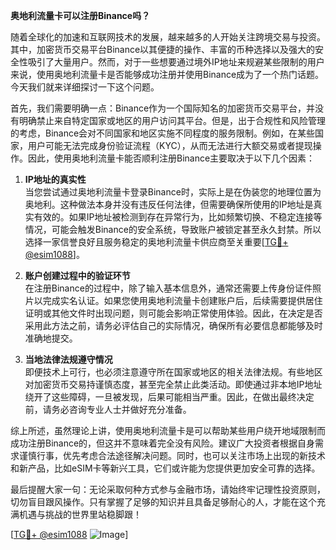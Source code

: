 **奥地利流量卡可以注册Binance吗？**

随着全球化的加速和互联网技术的发展，越来越多的人开始关注跨境交易与投资。其中，加密货币交易平台Binance以其便捷的操作、丰富的币种选择以及强大的安全性吸引了大量用户。然而，对于一些想要通过境外IP地址来规避某些限制的用户来说，使用奥地利流量卡是否能够成功注册并使用Binance成为了一个热门话题。今天我们就来详细探讨一下这个问题。

首先，我们需要明确一点：Binance作为一个国际知名的加密货币交易平台，并没有明确禁止来自特定国家或地区的用户访问其平台。但是，出于合规性和风险管理的考虑，Binance会对不同国家和地区实施不同程度的服务限制。例如，在某些国家，用户可能无法完成身份验证流程（KYC），从而无法进行大额交易或者提现操作。因此，使用奥地利流量卡能否顺利注册Binance主要取决于以下几个因素：

1. **IP地址的真实性**  
   当您尝试通过奥地利流量卡登录Binance时，实际上是在伪装您的地理位置为奥地利。这种做法本身并没有违反任何法律，但需要确保所使用的IP地址是真实有效的。如果IP地址被检测到存在异常行为，比如频繁切换、不稳定连接等情况，可能会触发Binance的安全系统，导致账户被锁定甚至永久封禁。所以选择一家信誉良好且服务稳定的奥地利流量卡供应商至关重要[[TG💪+ @esim1088](https://t.me/s/esim1088)]。

2. **账户创建过程中的验证环节**  
   在注册Binance的过程中，除了输入基本信息外，通常还需要上传身份证件照片以完成实名认证。如果您使用奥地利流量卡创建账户后，后续需要提供居住证明或其他文件时出现问题，则可能会影响正常使用体验。因此，在决定是否采用此方法之前，请务必评估自己的实际情况，确保所有必要信息都能够及时准确地提交。

3. **当地法律法规遵守情况**  
   即便技术上可行，也必须注意遵守所在国家或地区的相关法律法规。有些地区对加密货币交易持谨慎态度，甚至完全禁止此类活动。即使通过非本地IP地址绕开了这些障碍，一旦被发现，后果可能相当严重。因此，在做出最终决定前，请务必咨询专业人士并做好充分准备。

综上所述，虽然理论上讲，使用奥地利流量卡是可以帮助某些用户绕开地域限制而成功注册Binance的，但这并不意味着完全没有风险。建议广大投资者根据自身需求谨慎行事，优先考虑合法途径解决问题。同时，也可以关注市场上出现的新技术和新产品，比如eSIM卡等新兴工具，它们或许能为您提供更加安全可靠的选择。

最后提醒大家一句：无论采取何种方式参与金融市场，请始终牢记理性投资原则，切勿盲目跟风操作。只有掌握了足够的知识并且具备足够耐心的人，才能在这个充满机遇与挑战的世界里站稳脚跟！

[[TG💪+ @esim1088](https://t.me/s/esim1088) ![Image](https://i.postimg.cc/4NQfJmqS/Snipaste-2025-05-13-00-14-12.png)]